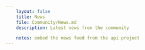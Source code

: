 ```yaml
---
    layout: false
    title: News
    file: Community/News.md
    description: Latest news from the community

    notes: embed the news feed from the api project
---
```

<script>
import News from "../../src/components/News.svelte";
</script>

<News header="Community News" />
